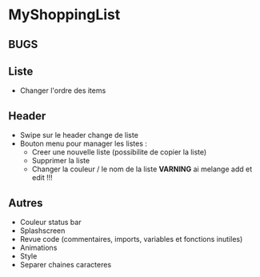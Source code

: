 MyShoppingList
==============

BUGS
----


Liste
-----

* Changer l'ordre des items

Header
------

* Swipe sur le header change de liste
* Bouton menu pour manager les listes :
  * Creer une nouvelle liste (possibilite de copier la liste)
  * Supprimer la liste
  * Changer la couleur / le nom de la liste **VARNING** ai melange add et edit !!!

Autres
------

* Couleur status bar
* Splashscreen
* Revue code (commentaires, imports, variables et fonctions inutiles)
* Animations
* Style
* Separer chaines caracteres